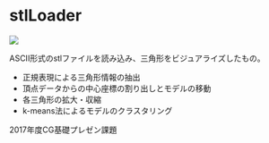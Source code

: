 # stlLoader
![](https://gyazo.com/5694c7bf4d2b6a02d8bccbb4705336a5.gif])

ASCII形式のstlファイルを読み込み、三角形をビジュアライズしたもの。



- 正規表現による三角形情報の抽出
- 頂点データからの中心座標の割り出しとモデルの移動
- 各三角形の拡大・収縮
- k-means法によるモデルのクラスタリング



2017年度CG基礎プレゼン課題